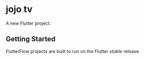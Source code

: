 # jojo tv

A new Flutter project.

## Getting Started

FlutterFlow projects are built to run on the Flutter _stable_ release.

